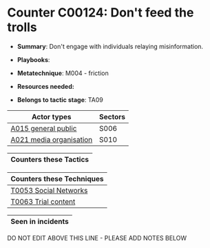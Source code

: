 # Counter C00124: Don't feed the trolls

* **Summary**: Don't engage with individuals relaying misinformation. 

* **Playbooks**: 

* **Metatechnique**: M004 - friction

* **Resources needed:** 

* **Belongs to tactic stage**: TA09


| Actor types | Sectors |
| ----------- | ------- |
| [A015 general public](../generated_pages/actortypes/A015.md) | S006 |
| [A021 media organisation](../generated_pages/actortypes/A021.md) | S010 |



| Counters these Tactics |
| ---------------------- |



| Counters these Techniques |
| ------------------------- |
| [T0053 Social Networks](../generated_pages/techniques/T0053.md) |
| [T0063 Trial content](../generated_pages/techniques/T0063.md) |



| Seen in incidents |
| ----------------- |


DO NOT EDIT ABOVE THIS LINE - PLEASE ADD NOTES BELOW